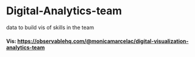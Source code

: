 # Digital-Analytics-team
data to build vis of skills in the team

#### Vis: https://observablehq.com/@monicamarcelac/digital-visualization-analytics-team
